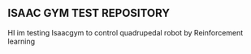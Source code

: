 ## ISAAC GYM TEST REPOSITORY
HI im testing Isaacgym to control quadrupedal robot by Reinforcement learning

